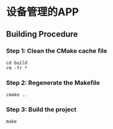 # 设备管理的APP

## Building Procedure
### Step 1: Clean the CMake cache file
```
cd build
rm -fr *
```
### Step 2: Regenerate the Makefile
```
cmake ..
```
### Step 3: Build the project
```
make
```
